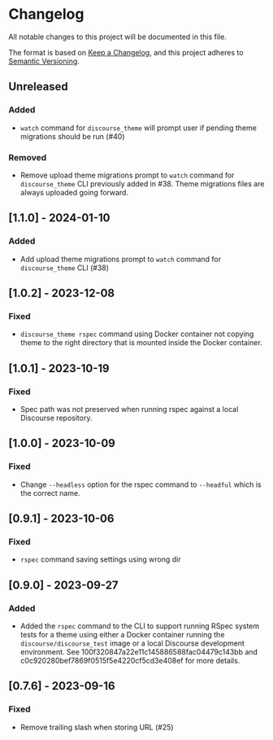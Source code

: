 # Changelog

All notable changes to this project will be documented in this file.

The format is based on [Keep a Changelog](https://keepachangelog.com/en/1.0.0/),
and this project adheres to [Semantic Versioning](https://semver.org/spec/v2.0.0.html).

## Unreleased

### Added

- `watch` command for `discourse_theme` will prompt user if pending theme migrations should be run (#40)

### Removed

- Remove upload theme migrations prompt to `watch` command for `discourse_theme` CLI previously added in #38. Theme migrations
  files are always uploaded going forward.

## [1.1.0] - 2024-01-10

### Added

- Add upload theme migrations prompt to `watch` command for `discourse_theme` CLI (#38)

## [1.0.2] - 2023-12-08

### Fixed

- `discourse_theme rspec` command using Docker container not copying theme to the right directory that is mounted inside
  the Docker container.

## [1.0.1] - 2023-10-19

### Fixed

- Spec path was not preserved when running rspec against a local Discourse repository.

## [1.0.0] - 2023-10-09

### Fixed

- Change `--headless` option for the rspec command to `--headful` which is the correct name.

## [0.9.1] - 2023-10-06

### Fixed

- `rspec` command saving settings using wrong dir

## [0.9.0] - 2023-09-27

### Added

- Added the `rspec` command to the CLI to support running RSpec system tests for a theme using either a Docker container
  running the `discourse/discourse_test` image or a local Discourse development environment. See 100f320847a22e11c145886588fac04479c143bb and
  c0c920280bef7869f0515f5e4220cf5cd3e408ef for more details.

## [0.7.6] - 2023-09-16

### Fixed

- Remove trailing slash when storing URL (#25)

